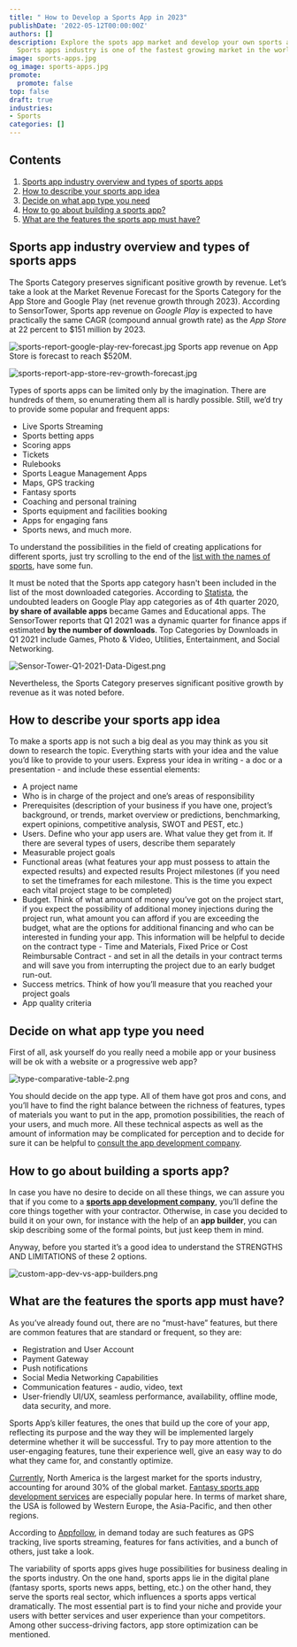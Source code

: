 ```yaml
---
title: " How to Develop a Sports App in 2023"
publishDate: '2022-05-12T00:00:00Z'
authors: []
description: Explore the spots app market and develop your own sports app with Anadea.
  Sports apps industry is one of the fastest growing market in the world now.
image: sports-apps.jpg
og_image: sports-apps.jpg
promote:
  promote: false
top: false
draft: true
industries:
- Sports
categories: []
---
```


<h2>Contents</h2>
<ol>
 <li><a href="#industry">Sports app industry overview and types of sports apps</a></li>
 <li><a href="#idea">How to describe your sports app idea </a></li>
 <li><a href="#app-type">Decide on what app type you need</a></li>
 <li><a href="#way">How to go about building a sports app?</a></li>
 <li><a href="#features">What are the features the sports app must have?</a></li>

</ol>

<a name="industry"></a>
## Sports app industry overview and types of sports apps

The Sports Category preserves significant positive growth by revenue. Let’s take a look at the Market Revenue Forecast for the Sports Category for the App Store and Google Play (net revenue growth through 2023). According to SensorTower, Sports app revenue on *Google Play* is expected to have practically the same CAGR (compound annual growth rate) as the *App Store* at 22 percent to $151 million by 2023.

![sports-report-google-play-rev-forecast.jpg](sports-report-google-play-rev-forecast.jpg)
Sports app revenue on App Store is forecast to reach $520M.

![sports-report-app-store-rev-growth-forecast.jpg](sports-report-app-store-rev-growth-forecast.jpg)


Types of sports apps can be limited only by the imagination. There are hundreds of them, so enumerating them all is hardly possible. Still, we’d try to provide some popular and frequent apps:

* Live Sports Streaming
* Sports betting apps
* Scoring apps
* Tickets
* Rulebooks
* Sports League Management Apps
* Maps, GPS tracking
* Fantasy sports
* Coaching and personal training
* Sports equipment and facilities booking
* Apps for engaging fans
* Sports news, and much more.

To understand the possibilities in the field of creating applications for different sports, just try scrolling to the end of the <a href="https://www.topendsports.com/sport/list/index.htm" rel="nofollow" target="_blank">list with the names of sports</a>, have some fun.

It must be noted that the Sports app category hasn't been included in the list of the most downloaded categories. According to <a href="https://www.statista.com/statistics/279286/google-play-android-app-categories/#:~:text=As%20of%20the%20fourth%20quarter,with%20a%209.45%20percent%20share" rel="nofollow" target="_blank">Statista</a>, the undoubted leaders on Google Play app categories as of 4th quarter 2020, **by share of available apps** became Games and Educational apps. The SensorTower reports that Q1 2021 was a dynamic quarter for finance apps if estimated **by the number of downloads**. Top Categories by Downloads in Q1 2021 include Games, Photo & Video, Utilities, Entertainment, and Social Networking.

![Sensor-Tower-Q1-2021-Data-Digest.png](Sensor-Tower-Q1-2021-Data-Digest.png)

Nevertheless, the Sports Category preserves significant positive growth by revenue as it was noted before.

<a name="idea"></a>
## How to describe your sports app idea

To make a sports app is not such a big deal as you may think as you sit down to research the topic. Everything starts with your idea and the value you’d like to provide to your users. Express your idea in writing - a doc or a presentation - and include these essential elements:
* A project name
* Who is in charge of the project and one’s areas of responsibility
* Prerequisites (description of your business if you have one, project’s background, or trends, market overview or predictions, benchmarking, expert opinions, competitive analysis, SWOT and PEST, etc.)
* Users. Define who your app users are. What value they get from it. If there are several types of users, describe them separately
* Measurable project goals
* Functional areas (what features your app must possess to attain the expected results) and expected results
Project milestones (if you need to set the timeframes for each milestone. This is the time you expect each vital project stage to be completed)
* Budget. Think of what amount of money you’ve got on the project start, if you expect the possibility of additional money injections during the project run, what amount you can afford if you are exceeding the budget, what are the options for additional financing and who can be interested in funding your app. This information will be helpful to decide on the contract type - Time and Materials, Fixed Price or Cost Reimbursable Contract - and set in all the details in your contract terms and will save you from interrupting the project due to an early budget run-out.
* Success metrics. Think of how you’ll measure that you reached your project goals
* App quality criteria


<a name="app-type"></a>
## Decide on what app type you need
First of all, ask yourself do you really need a mobile app or your business will be ok with a website or a progressive web app?



![type-comparative-table-2.png](type-comparative-table-2.png)

You should decide on the app type. All of them have got pros and cons, and you’ll have to find the right balance between the richness of features, types of materials you want to put in the app, promotion possibilities, the reach of your users, and much more. All these technical aspects as well as the amount of information may be complicated for perception and to decide for sure it can be helpful to <a href="https://anadea.info/free-project-estimate" target="_blank">consult the app development company</a>.

<a name="way"></a>
## How to go about building a sports app?

In case you have no desire to decide on all these things, we can assure you that if you come to a <a href="https://anadea.info/solutions/sports-app-development" target="_blank"> **sports app development company**</a>, you’ll define the core things together with your contractor. Otherwise, in case you decided to build it on your own, for instance with the help of an **app builder**, you can skip describing some of the formal points, but just keep them in mind.

Anyway, before you started it’s a good idea to understand the STRENGTHS AND LIMITATIONS of these 2 options.

![custom-app-dev-vs-app-builders.png](custom-app-dev-vs-app-builders.png)


<a name="features"></a>
## What are the features the sports app must have?

As you’ve already found out, there are no “must-have” features, but there are common features that are standard or frequent, so they are:
* Registration and User Account
* Payment Gateway
* Push notifications
* Social Media Networking Capabilities
* Communication features - audio, video, text
* User-friendly UI/UX, seamless performance, availability, offline mode, data security, and more.

Sports App’s killer features, the ones that build up the core of your app, reflecting its purpose and the way they will be implemented largely determine whether it will be successful. Try to pay more attention to the user-engaging features, tune their experience well, give an easy way to do what they came for, and constantly optimize.

<a href="https://www.torrens.edu.au/blog/why-sports-industry-is-booming-in-2020-which-key-players-driving-growth#.YJtvl7UzZPZ" rel="nofollow" target="_blank"> Currently</a>, North America is the largest market for the sports industry, accounting for around 30% of the global market. <a href="https://anadea.info/solutions/sports-app-development/fantasy-sports-app-development" target="_blank">Fantasy sports app development services</a> are especially popular here. In terms of market share, the USA is followed by Western Europe, the Asia-Pacific, and then other regions.

According to <a href="https://appfollow.io/rankings/iphone/us/sports#" rel="nofollow" target="_blank">Appfollow</a>, in demand today are such features as GPS tracking, live sports streaming, features for fans activities, and a bunch of others, just take a look.

The variability of sports apps gives huge possibilities for business dealing in the sports industry. On the one hand, sports apps lie in the digital plane (fantasy sports, sports news apps, betting, etc.) on the other hand, they serve the sports real sector, which influences a sports apps vertical dramatically. The most essential part is to find your niche and provide your users with better services and user experience than your competitors. Among other success-driving factors, app store optimization can be mentioned.
